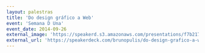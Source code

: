 ```yaml
---
layout: palestras
title: 'Do design gráfico a Web'
event: 'Semana D Una'
event_date: 2014-09-26
external_image: 'https://speakerd.s3.amazonaws.com/presentations/f7b21730274c0132f6206e4a3a25a3f7/preview_slide_0.jpg?123476'
external_url: 'https://speakerdeck.com/brunopulis/do-design-grafico-a-web'
---
```

